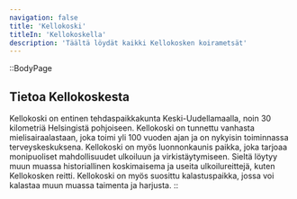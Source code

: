 ```yaml
---
navigation: false
title: 'Kellokoski'
titleIn: 'Kellokoskella'
description: 'Täältä löydät kaikki Kellokosken koirametsät'
---
```


::BodyPage
## Tietoa Kellokoskesta
Kellokoski on entinen tehdaspaikkakunta Keski-Uudellamaalla, noin 30 kilometriä Helsingistä pohjoiseen. Kellokoski on tunnettu vanhasta mielisairaalastaan, joka toimi yli 100 vuoden ajan ja on nykyisin toiminnassa terveyskeskuksena. Kellokoski on myös luonnonkaunis paikka, joka tarjoaa monipuoliset mahdollisuudet ulkoiluun ja virkistäytymiseen. Sieltä löytyy muun muassa historiallinen koskimaisema ja useita ulkoilureittejä, kuten Kellokosken reitti. Kellokoski on myös suosittu kalastuspaikka, jossa voi kalastaa muun muassa taimenta ja harjusta.
::